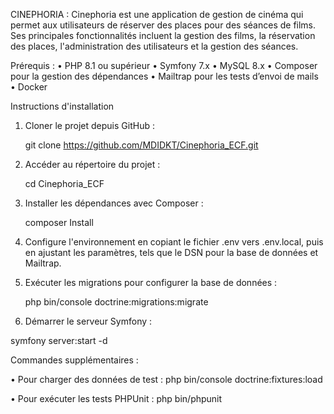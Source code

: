 CINEPHORIA :
Cinephoria est une application de gestion de cinéma qui permet aux utilisateurs de réserver des places pour des séances de films. 
Ses principales fonctionnalités incluent la gestion des films, la réservation des places, l'administration des utilisateurs et la gestion des séances.

Prérequis :
•	PHP 8.1 ou supérieur
•	Symfony 7.x
•	MySQL 8.x
•	Composer pour la gestion des dépendances
•	Mailtrap pour les tests d’envoi de mails
•	Docker 

Instructions d'installation
1.	Cloner le projet depuis GitHub :
   
 	 git clone https://github.com/MDIDKT/Cinephoria_ECF.git
  	
2.	Accéder au répertoire du projet :
   
  	cd Cinephoria_ECF

3.	Installer les dépendances avec Composer :
   
  	composer Install

4.	Configure l'environnement en copiant le fichier .env vers .env.local, puis en ajustant les paramètres, tels que le DSN pour la base de données et Mailtrap.
  
5.	Exécuter les migrations pour configurer la base de données :
   
  	php bin/console doctrine:migrations:migrate
  	
6.	Démarrer le serveur Symfony :
    
  symfony server:start -d

Commandes supplémentaires :

•	Pour charger des données de test :
  php bin/console doctrine:fixtures:load
  
•	Pour exécuter les tests PHPUnit :
  php bin/phpunit

